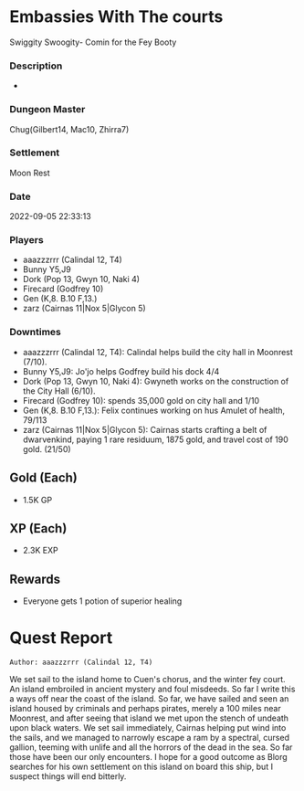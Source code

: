 # Embassies With The courts
Swiggity Swoogity- Comin for the Fey Booty
### Description
-
### Dungeon Master
Chug(Gilbert14, Mac10, Zhirra7)
### Settlement
Moon Rest
### Date
2022-09-05 22:33:13
### Players
* aaazzzrrr (Calindal 12, T4)
* Bunny Y5,J9
* Dork (Pop 13, Gwyn 10, Naki 4)
* Firecard (Godfrey 10)
* Gen (K,8. B.10 F,13.)
* zarz (Cairnas 11|Nox 5|Glycon 5)
### Downtimes
* aaazzzrrr (Calindal 12, T4): Calindal helps build the city hall in Moonrest (7/10).
* Bunny Y5,J9: Jo'jo helps Godfrey build his dock  4/4
* Dork (Pop 13, Gwyn 10, Naki 4): Gwyneth works on the construction of the City Hall (6/10).
* Firecard (Godfrey 10): spends  35,000 gold on city hall and 1/10
* Gen (K,8. B.10 F,13.): Felix continues working on hus Amulet of health, 79/113
* zarz (Cairnas 11|Nox 5|Glycon 5): Cairnas starts crafting a belt of dwarvenkind, paying 1 rare residuum, 1875 gold, and travel cost of 190 gold. (21/50)
## Gold (Each)
* 1.5K GP
## XP (Each)
* 2.3K EXP
## Rewards
* Everyone gets 1 potion of superior healing
# Quest Report
`Author: aaazzzrrr (Calindal 12, T4)`


We set sail to the island home to Cuen's chorus, and the winter fey court. An island embroiled in ancient mystery and foul misdeeds. So far I write this a ways off near the coast of the island. So far, we have sailed and seen an island housed by criminals and perhaps pirates, merely a 100 miles near Moonrest, and after seeing that island we met upon the stench of undeath upon black waters. We set sail immediately, Cairnas helping put wind into the sails, and we managed to narrowly escape a ram by a spectral, cursed gallion, teeming with unlife and all the horrors of the dead in the sea. So far those have been our only encounters. I hope for a good outcome as Blorg searches for his own settlement on this island on board this ship, but I suspect things will end bitterly.